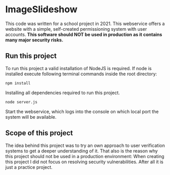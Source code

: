 # ImageSlideshow
This code was written for a school project in 2021. This webservice offers a website with a simple, self-created permissioning system with user accounts.
**This software should NOT be used in production as it contains many major security risks.**

## Run this project
To run this project a valid installation of NodeJS is required. If node is installed execute following terminal commands inside the root directory:

`npm install`

Installing all dependencies required to run this project.

`node server.js`

Start the webservice, which logs into the console on which local port the system will be available.

## Scope of this project

The idea behind this project was to try an own approach to user verification systems to get a deeper understanding of it. That also is the reason why
this project should not be used in a production environment: When creating this project I did not focus on resolving security vulnerabilities. After all
it is just a practice project.
